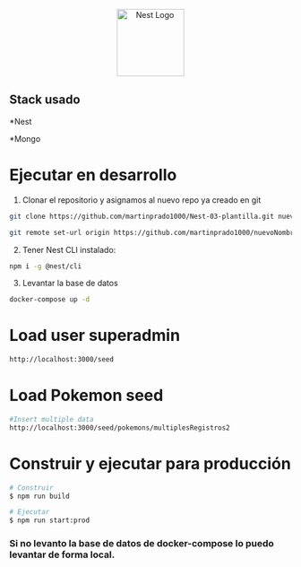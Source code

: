 <p align="center">
  <a href="http://nestjs.com/" target="blank"><img src="https://nestjs.com/img/logo-small.svg" width="120" alt="Nest Logo" /></a>
</p>

## Stack usado

*Nest

*Mongo


# Ejecutar en desarrollo
1. Clonar el repositorio y asignamos al nuevo repo ya creado en git
```bash
git clone https://github.com/martinprado1000/Nest-03-plantilla.git nuevoNombre

git remote set-url origin https://github.com/martinprado1000/nuevoNombre.git
```

2. Tener Nest CLI instalado:
```bash
npm i -g @nest/cli
```

3. Levantar la base de datos
```bash
docker-compose up -d
```

# Load user superadmin
```bash
http://localhost:3000/seed
```

# Load Pokemon seed 
```bash
#Insert multiple data
http://localhost:3000/seed/pokemons/multiplesRegistros2
```


# Construir y ejecutar para producción
```bash
# Construir
$ npm run build

# Ejecutar
$ npm run start:prod
```

### Si no levanto la base de datos de docker-compose lo puedo levantar de forma local.


